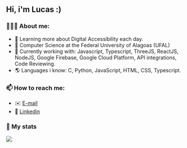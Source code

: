 ## Hi, i'm Lucas :)

### 🙋🏽‍♂️ About me:
- 📙 Learning more about Digital Accessibility each day.
- 📘 Computer Science at the Federal University of Alagoas (UFAL)
- 🔭 Currently working with: Javascript, Typescript, ThreeJS, ReactJS, NodeJS, Google Firebase, Google Cloud Platform, API integrations, Code Reviewing.
- 🌎 Languages i know: C, Python, JavaScript, HTML, CSS, Typescript.

### 📫 How to reach me:
-  ✉️ [E-mail](mailto:lucas.ol.tnr@gmail.com)
-  🔷 [Linkedin](https://www.linkedin.com/in/lucas-ten%C3%B3rio-74502a1a1/)

### 📝 My stats
<a href="https://github.com/lucastnr">
  <img align="center" src="https://github-readme-stats.vercel.app/api?username=lucastnr&show_icons=true" />
</a>
